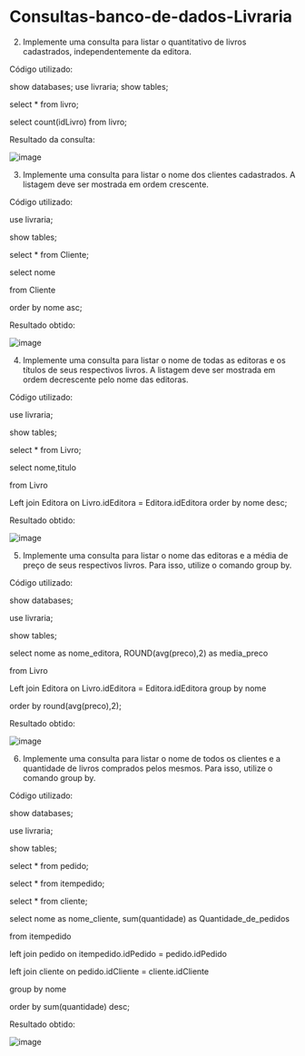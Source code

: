 # Consultas-banco-de-dados-Livraria 

2.	Implemente uma consulta para listar o quantitativo de livros cadastrados, independentemente da editora.

Código utilizado:  

show databases; use livraria; show tables;  
 
select * from livro;  

select count(idLivro) from livro; 

Resultado da consulta: 

![image](https://github.com/user-attachments/assets/b5ec5d7f-293a-45a3-9b92-7b7ebeb12b84)

3.	Implemente uma consulta para listar o nome dos clientes cadastrados. A listagem deve ser mostrada em ordem crescente.

Código utilizado: 

use livraria; 

show tables; 
 
select * from Cliente; 
 
select nome  

from Cliente 

order by nome asc;  

Resultado obtido: 

![image](https://github.com/user-attachments/assets/07f9360d-8a82-4604-8cb0-1b694f6e8a87)

4.	Implemente uma consulta para listar o nome de todas as editoras e os títulos de seus respectivos livros. A listagem deve ser mostrada em ordem decrescente pelo nome das editoras.

Código utilizado:

use livraria;

show tables; 

select * from Livro; 
 
select nome,titulo 

from Livro 

Left join Editora on Livro.idEditora = Editora.idEditora order by nome desc;

Resultado obtido: 

![image](https://github.com/user-attachments/assets/7ab85d69-e62c-4a3b-98f2-cb12b6de1864)

5.	Implemente uma consulta para listar o nome das editoras e a média de preço de seus respectivos livros. Para isso, utilize o comando group by.

Código utilizado: 

show databases;

use livraria; 

show tables; 
 
select nome as nome_editora, ROUND(avg(preco),2) as media_preco  

from Livro 

Left join Editora on Livro.idEditora = Editora.idEditora group by nome 

order by round(avg(preco),2); 

Resultado obtido: 

![image](https://github.com/user-attachments/assets/c307d58e-eaa6-4e97-8d49-9e3b0fdb3064)

6. Implemente uma consulta para listar o nome de todos os clientes e a quantidade de livros comprados pelos mesmos. Para isso, utilize o comando group by.

Código utilizado:

show databases; 

use livraria; 

show tables; 
 
select * from pedido; 

select * from itempedido;

select * from cliente; 

select nome as nome_cliente, sum(quantidade) as Quantidade_de_pedidos

from itempedido

left join pedido on itempedido.idPedido = pedido.idPedido

left join cliente on pedido.idCliente = cliente.idCliente

group by nome

order by sum(quantidade) desc;

Resultado obtido: 

![image](https://github.com/user-attachments/assets/f1c48333-844f-40ac-b770-fe67345da0f3)





